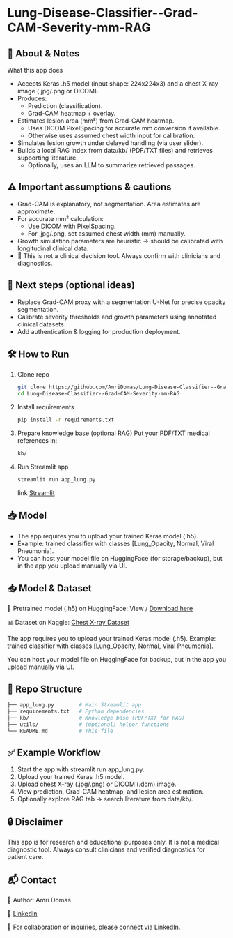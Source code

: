 # Lung-Disease-Classifier--Grad-CAM-Severity-mm-RAG

## 📌 About & Notes

What this app does
 - Accepts Keras .h5 model (input shape: 224x224x3) and a chest X-ray image (.jpg/.png or DICOM).
 - Produces:
     - Prediction (classification).
     - Grad-CAM heatmap + overlay.
 - Estimates lesion area (mm²) from Grad-CAM heatmap.
     - Uses DICOM PixelSpacing for accurate mm conversion if available.
     - Otherwise uses assumed chest width input for calibration.
 - Simulates lesion growth under delayed handling (via user slider).
 - Builds a local RAG index from data/kb/ (PDF/TXT files) and retrieves supporting literature.
     - Optionally, uses an LLM to summarize retrieved passages.

## ⚠️ Important assumptions & cautions

   - Grad-CAM is explanatory, not segmentation. Area estimates are approximate.
   - For accurate mm² calculation:
      - Use DICOM with PixelSpacing.
      - For .jpg/.png, set assumed chest width (mm) manually.
   - Growth simulation parameters are heuristic → should be calibrated with longitudinal clinical data.
   - 🚨 This is not a clinical decision tool. Always confirm with clinicians and diagnostics.

## 🚀 Next steps (optional ideas)

   - Replace Grad-CAM proxy with a segmentation U-Net for precise opacity segmentation.
   - Calibrate severity thresholds and growth parameters using annotated clinical datasets.
   - Add authentication & logging for production deployment.

## 🛠️ How to Run
  1. Clone repo
     ```bash
     git clone https://github.com/AmriDomas/Lung-Disease-Classifier--Grad-CAM-Severity-mm-RAG.git
     cd Lung-Disease-Classifier--Grad-CAM-Severity-mm-RAG
     ```

  2. Install requirements
     ```bash
     pip install -r requirements.txt
     ```

 3.  Prepare knowledge base (optional RAG)
     Put your PDF/TXT medical references in:
     ```bash
     kb/
     ```

4. Run Streamlit app
   ```bash
   streamlit run app_lung.py
   ```

   link [Streamlit](https://lung-disease-classifier--grad-cam-severity-mm-rag-crztpqbevnab.streamlit.app/)

## 📥 Model

   - The app requires you to upload your trained Keras model (.h5).
   - Example: trained classifier with classes [Lung_Opacity, Normal, Viral Pneumonia].
   - You can host your model file on HuggingFace (for storage/backup), but in the app you upload manually via UI.

## 📥 Model & Dataset

🔗 Pretrained model (.h5) on HuggingFace: View / [Download here](https://huggingface.co/11amri/lung_classification/blob/main/lung_model.h5)

📊 Dataset on Kaggle: [Chest X-ray Dataset](https://www.kaggle.com/datasets/fatemehmehrparvar/lung-disease)

The app requires you to upload your trained Keras model (.h5).
Example: trained classifier with classes [Lung_Opacity, Normal, Viral Pneumonia].

You can host your model file on HuggingFace for backup, but in the app you upload manually via UI.

## 📂 Repo Structure

   ```bash
  ├── app_lung.py        # Main Streamlit app
  ├── requirements.txt   # Python dependencies
  ├── kb/                # Knowledge base (PDF/TXT for RAG)
  ├── utils/             # (Optional) helper functions
  └── README.md          # This file
  ```

## ✅ Example Workflow

  1. Start the app with streamlit run app_lung.py.
  2. Upload your trained Keras .h5 model.
  3. Upload chest X-ray (.jpg/.png) or DICOM (.dcm) image.
  4. View prediction, Grad-CAM heatmap, and lesion area estimation.
  5. Optionally explore RAG tab → search literature from data/kb/.

## 🔒 Disclaimer

This app is for research and educational purposes only.
It is not a medical diagnostic tool. Always consult clinicians and verified diagnostics for patient care.

## 📬 Contact

👤 Author: Amri Domas

🔗 [LinkedIn](http://linkedin.com/in/muh-amri-sidiq)

📧 For collaboration or inquiries, please connect via LinkedIn.

